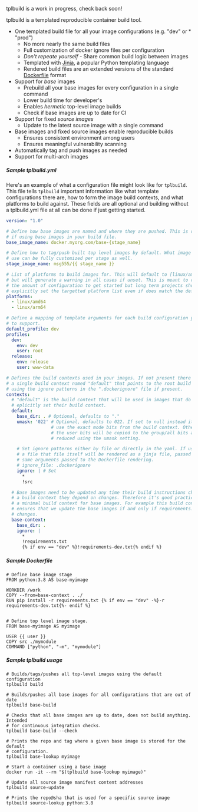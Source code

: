 tplbuild is a work in progress, check back soon!


tplbuild is a templated reproducible container build tool.

* One templated build file for all your image configurations (e.g. "dev" or * "prod")
  * No more nearly the same build files
  * Full customization of docker ignore files per configuration
  * _Don't repeate yourself_ - Share common build logic between images
  * Templated with [Jinja](https://jinja.palletsprojects.com/), a popular Python templating language
  * Rendered build files are an extended versions of the standard [Dockerfile](https://docs.docker.com/engine/reference/builder/#format) format
* Support for _base_ images
  * Prebuild all your base images for every configuration in a single command
  * Lower build time for developer's
  * Enables _hermetic_ top-level image builds
  * Check if base images are up to date for CI
* Support for fixed _source images_
  * Update to the latest source image with a single command
* Base images and fixed source images enable reproducible builds
  * Ensures consistent environment among users
  * Ensures meaningful vulnerability scanning
* Automatically tag and push images as needed
* Support for multi-arch images


##### Sample tplbuild.yml

Here's an example of what a configuration file might look like for `tplbuild`.
This file tells `tplbuild` important information like what template
configurations there are, how to form the image build contexts, and what
platforms to build against. These fields are all optional and building without a
tplbuild.yml file at all can be done if just getting started.

```yaml
version: "1.0"

# Define how base images are named and where they are pushed. This is required
# if using base images in your build file.
base_image_name: docker.myorg.com/base-{stage_name}

# Define how to tag/push built top level images by default. What image tags to
# use can be fully customized per stage as well.
stage_image_name: msg555/{{ stage_name }}

# List of platforms to build images for. This will default to [linux/amd64]
# but will generate a warning in all cases if unset. This is meant to reduce
# the amount of configuration to get started but long term projects should
# explicitly set the targetted platform list even if does match the default.
platforms:
  - linux/amd64
  - linux/arm64

# Define a mapping of template arguments for each build configuration you want
# to support.
default_profile: dev
profiles:
  dev:
    env: dev
    user: root
  release:
    env: release
    user: www-data

# Defines the build contexts used in your images. If not present there will be
# a single build context named "default" that points to the root build path
# using the ignore patterns in the ".dockerignore" file if present.
contexts:
  # "default" is the build context that will be used in images that do not
  # eplicitly set their build context.
  default:
    base_dir: . # Optional, defaults to "."
    umask: '022' # Optional, defaults to 022. If set to null instead it will
                 # use the exact mode bits from the build context. Otherwise
                 # the user bits will be copied to the group/all bits and then
                 # reduced using the umask setting.

    # Set ignore patterns either by file or directly in the yaml. If using
    # a file that file itself will be rendered as a jinja file, passed the
    # same arguments passed to the Dockerfile rendering.
    # ignore_file: .dockerignore
    ignore: | # Set 
      *
      !src

  # Base images need to be updated any time their build instructions change or
  # a build context they depend on changes. Therefore it's good practice to use
  # a minimal build context for base images. For example this build context
  # ensures that we update the base images if and only if requirements.txt
  # changes.
  base-context:
    base_dir: .
    ignore: |
      *
      !requirements.txt
      {% if env == "dev" %}!requirements-dev.txt{% endif %}
```

##### Sample Dockerfile

```
# Define base image stage
FROM python:3.8 AS base-myimage

WORKDIR /work
COPY --from=base-context . ./
RUN pip install -r requirements.txt {% if env == "dev" -%}-r requirements-dev.txt{%- endif %}


# Define top level image stage.
FROM base-myimage AS myimage

USER {{ user }}
COPY src ./mymodule
COMMAND ["python", "-m", "mymodule"]
```


##### Sample tplbuild usage


```
# Builds/tags/pushes all top-level images using the default configuration
tplbuild build

# Builds/pushes all base images for all configurations that are out of date
tplbuild base-build

# Checks that all base images are up to date, does not build anything. Intended
# for continuous integration checks.
tplbuild base-build --check

# Prints the repo and tag where a given base image is stored for the default
# configuration.
tplbuild base-lookup myimage

# Start a container using a base image
docker run -it --rm "$(tplbuild base-lookup myimage)"

# Update all source image manifest content addresses
tplbuild source-update

# Prints the repo@sha that is used for a specific source image
tplbuild source-lookup python:3.8
```
